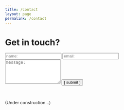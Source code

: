 ```yaml
---
title: /contact
layout: page
permalink: /contact
---
```


# Get in touch?

<form>

  <input type="text" id="name" name="name" placeholder="name:" autocomplete="off">
  <input type="text" id="email" name="email" placeholder="email:" autocomplete="off">
  <textarea rows="5" id="message" name="message" placeholder="message:" autocomplete="off"></textarea>
  <input type="submit" value="[ submit ]" onclick="msg()">
  
</form>

<br /><br />(Under construction...)
